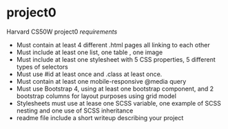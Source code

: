 # project0
Harvard CS50W project0
*requirements*
* Must contain at least 4 different .html pages all linking to each other
* Must include at least one list, one table , one image
* Must include at least one stylesheet with 5 CSS properties, 5 different types of selectors
* Must use #id at least once and .class at least once.
* Must contain at least one mobile-responsive @media query
* Must use Bootstrap 4, using at least one bootstrap component, and 2 bootstrap columns for layout purposes using grid model
* Stylesheets must use at lease one SCSS variable, one example of SCSS nesting and one use of SCSS inheritance
* readme file include a short writeup describing your project 
